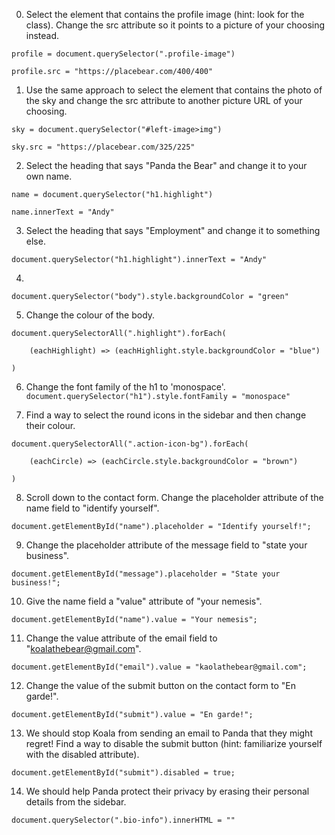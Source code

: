 0. Select the element that contains the profile image (hint: look for the class). Change the src attribute so it points to a picture of your choosing instead.

```profile = document.querySelector(".profile-image")```

```profile.src = "https://placebear.com/400/400"```

1. Use the same approach to select the element that contains the photo of the sky and change the src attribute to another picture URL of your choosing.

```sky = document.querySelector("#left-image>img")```

```sky.src = "https://placebear.com/325/225"```

2. Select the heading that says "Panda the Bear" and change it to your own name.

```name = document.querySelector("h1.highlight")```

```name.innerText = "Andy"```

3. Select the heading that says "Employment" and change it to something else. 

```document.querySelector("h1.highlight").innerText = "Andy"```

4. 

```document.querySelector("body").style.backgroundColor = "green"```

5. Change the colour of the body.

```document.querySelectorAll(".highlight").forEach(```

```    (eachHighlight) => (eachHighlight.style.backgroundColor = "blue")```

```)```

6. Change the font family of the h1 to 'monospace'.
```document.querySelector("h1").style.fontFamily = "monospace"```

7. Find a way to select the round icons in the sidebar and then change their colour.

```document.querySelectorAll(".action-icon-bg").forEach(```

```    (eachCircle) => (eachCircle.style.backgroundColor = "brown")```

```)```

8. Scroll down to the contact form. Change the placeholder attribute of the name field to "identify yourself".

```document.getElementById("name").placeholder = "Identify yourself!";```

9. Change the placeholder attribute of the message field to "state your business".

```document.getElementById("message").placeholder = "State your business!";```

10. Give the name field a "value" attribute of "your nemesis".

```document.getElementById("name").value = "Your nemesis";```

11. Change the value attribute of the email field to "koalathebear@gmail.com".

```document.getElementById("email").value = "kaolathebear@gmail.com";```

12. Change the value of the submit button on the contact form to "En garde!".

```document.getElementById("submit").value = "En garde!";```

13. We should stop Koala from sending an email to Panda that they might regret! Find a way to disable the submit button (hint: familiarize yourself with the disabled attribute).

```document.getElementById("submit").disabled = true;```

14. We should help Panda protect their privacy by erasing their personal details from the sidebar.

```document.querySelector(".bio-info").innerHTML = ""```


